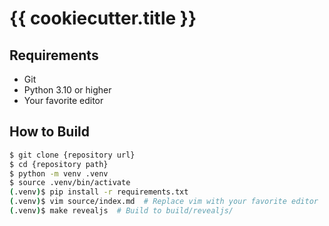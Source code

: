 # {{ cookiecutter.title }}

## Requirements
* Git
* Python 3.10 or higher
* Your favorite editor

## How to Build
```bash
$ git clone {repository url}
$ cd {repository path}
$ python -m venv .venv
$ source .venv/bin/activate
(.venv)$ pip install -r requirements.txt
(.venv)$ vim source/index.md  # Replace vim with your favorite editor
(.venv)$ make revealjs  # Build to build/revealjs/
```

